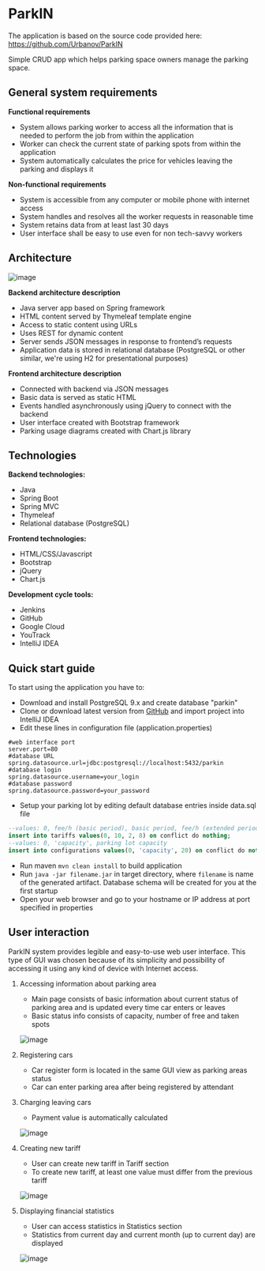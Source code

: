 # ParkIN

The application is based on the source code provided here: https://github.com/Urbanov/ParkIN 

Simple CRUD app which helps parking space owners manage the parking space.


## General system requirements
**Functional requirements**
* System allows parking worker to access all the information that is needed to perform the job from within the application
* Worker can check the current state of parking spots from within the application
* System automatically calculates the price for vehicles leaving the parking and displays it

**Non-functional requirements**
* System is accessible from any computer or mobile phone with internet access
* System handles and resolves all the worker requests in reasonable time
* System retains data from at least last 30 days
* User interface shall be easy to use even for non tech-savvy workers

## Architecture
![image](https://i.imgur.com/UVcFJKr.png)

**Backend architecture description**
* Java server app based on Spring framework
* HTML content served by Thymeleaf template engine
* Access to static content using URLs
* Uses REST for dynamic content
* Server sends JSON messages in response to frontend’s requests
* Application data is stored in relational database (PostgreSQL or other similar, we're using H2 for presentational purposes)

**Frontend architecture description**
* Connected with backend via JSON messages
* Basic data is served as static HTML
* Events handled asynchronously using jQuery to connect with the backend
* User interface created with Bootstrap framework
* Parking usage diagrams created with Chart.js library

## Technologies
**Backend technologies:**
* Java
* Spring Boot
* Spring MVC
* Thymeleaf
* Relational database (PostgreSQL)

**Frontend technologies:**
* HTML/CSS/Javascript
* Bootstrap
* jQuery
* Chart.js

**Development cycle tools:**
* Jenkins
* GitHub
* Google Cloud
* YouTrack
* IntelliJ IDEA

## Quick start guide
To start using the application you have to:
* Download and install PostgreSQL 9.x and create database "parkin"
* Clone or download latest version from [GitHub](https://github.com/Jantoni1/ParkIN) and import project into IntelliJ IDEA
* Edit these lines in configuration file (application.properties)
```properties
#web interface port
server.port=80
#database URL
spring.datasource.url=jdbc:postgresql://localhost:5432/parkin
#database login
spring.datasource.username=your_login
#database password
spring.datasource.password=your_password
```
* Setup your parking lot by editing default database entries inside data.sql file
```sql
--values: 0, fee/h (basic period), basic period, fee/h (extended period)
insert into tariffs values(0, 10, 2, 8) on conflict do nothing;
--values: 0, 'capacity', parking lot capacity
insert into configurations values(0, 'capacity', 20) on conflict do nothing
```
* Run maven `mvn clean install` to build application
* Run `java -jar filename.jar` in target directory, where `filename` is name of the generated artifact. Database schema will be created for you at the first startup
* Open your web browser and go to your hostname or IP address at port specified in properties

## User interaction
ParkIN system provides legible and easy-to-use web user interface. This type of GUI was chosen because of its simplicity and possibility of accessing it using any kind of device with Internet access.

1. Accessing information about parking area
    * Main page consists of basic information about current status of parking area and is updated every time car enters or leaves
    * Basic status info consists of capacity, number of free and taken spots
    
    ![image](https://i.imgur.com/B27reo5.png)

2. Registering cars
    * Car register form is located in the same GUI view as parking areas status
    * Car can enter parking area after being registered by attendant
    
3. Charging leaving cars
    * Payment value is automatically calculated
    
    ![image](https://i.imgur.com/lfrdfpG.png)
    
4. Creating new tariff
    * User can create new tariff in Tariff section
    * To create new tariff, at least one value must differ from the previous tariff
    
    ![image](https://i.imgur.com/4CsO8NG.png)
    
5. Displaying financial statistics
    * User can access statistics in Statistics section
    * Statistics from current day and current month (up to current day) are displayed
    
    ![image](https://i.imgur.com/w28ME41.png)
